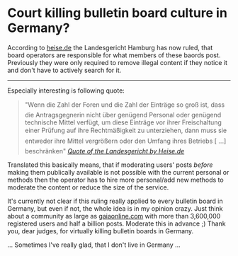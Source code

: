 # Court killing bulletin board culture in Germany?

According to [heise.de](http://www.heise.de/newsticker/meldung/72026) the Landesgericht Hamburg has now ruled, that board operators are responsible for what members of these baords post. Previously they were only required to remove illegal content if they notice it and don't have to actively search for it. 



-------------------------------



Especially interesting is following quote:

<blockquote>
"Wenn die Zahl der Foren und die Zahl der Einträge so groß ist, dass die Antragsgegnerin nicht über genügend Personal oder genügend technische Mittel verfügt, um diese Einträge vor ihrer Freischaltung einer Prüfung auf ihre Rechtmäßigkeit zu unterziehen, dann muss sie entweder ihre Mittel vergrößern oder den Umfang ihres Betriebs [ ...] beschränken"
<cite><a href="http://www.heise.de/newsticker/meldung/72026">Quote of the Landesgericht by Heise.de</a></cite>
</blockquote>

Translated this basically means, that if moderating users' posts _before_ making them publically available is not possible with the current personal or methods then the operator has to hire more personal/add new methods to moderate the content or reduce the size of the service. 

It's currently not clear if this ruling really applied to every bulletin board in Germany, but even if not, the whole idea is in my opinion crazy. Just think about a community as large as [gaiaonline.com](http://www.gaiaonline.com/) with more than 3,600,000 registered users and half a billion posts. Moderate this in advance ;) Thank you, dear judges, for virtually killing bulletin boards in Germany.

... Sometimes I've really glad, that I don't live in Germany ...